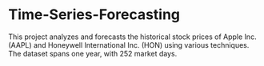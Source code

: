 # Time-Series-Forecasting
This project analyzes and forecasts the historical stock prices of Apple Inc. (AAPL) and Honeywell International Inc. (HON) using various techniques. The dataset spans one year, with 252 market days.
